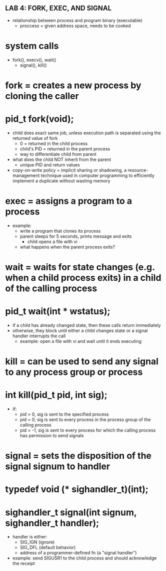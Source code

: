 ## LAB 4: FORK, EXEC, AND SIGNAL

- relationship between process and program binary (executable)
	- proccess = given address space, needs to be cooked

# system calls

- fork(), execv(), wait()
	- signal(), kill()


# fork = creates a new process by cloning the caller
# pid_t fork(void);

- child does exact same job, unless execution path is separated using the returned value of fork
    - 0 = returned in the child process
    - child's PID = returned in the parent process
    - way to differentiate child from parent
- what does the child NOT inherit from the parent
    - unique PID and return values
- copy-on-write policy = implicit sharing or shadowing, a resource-management technique used in computer programming to efficiently implement a duplicate without wasting memory

# exec = assigns a program to a process

- example:
    - write a program that clones its process
    - parent sleeps for 5 seconds, prints message and exits
        - child opens a file with vi
	- what happens when the parent process exits?

# wait = waits for state changes (e.g. when a child process exits) in a child of the calling process
# pid_t wait(int * wstatus);

- if a child has already changed state, then these calls return immediately
- otherwise, they block until either a child changes state or a signal handler interrupts the call
	- example: open a file with vi and wait until it ends executing


# kill = can be used to send any signal to any process group or process
# int kill(pid_t pid, int sig);

- if:
    - pid > 0, sig is sent to the specified process
    - pid = 0, sig is sent to every process in the process group of the calling process
    - pid = -1, sig is sent to every process for which the calling process has permission to send signals

# signal = sets the disposition of the signal signum to handler
# typedef void (* sighandler_t)(int);
# sighandler_t signal(int signum, sighandler_t handler);

- handler is either:
    - SIG_IGN (ignore)
    - SIG_DFL (default behavior)
    - address of a programmer-defined fn (a "signal handler")
- example: send SIGUSR1 to the child process and should acknowledge the receipt
